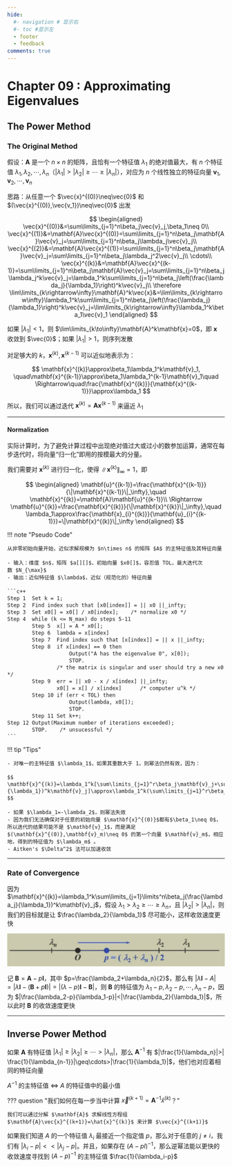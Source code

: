 ```yaml
---
hide:
  #- navigation # 显示右
  #- toc #显示左
  - footer
  - feedback
comments: true
--- 
```


# Chapter 09 : Approximating Eigenvalues

## The Power Method

### The Original Method

假设：$\mathbf{A}$ 是一个 $n\times n$ 的矩阵，且恰有一个特征值 $\lambda_1$ 的绝对值最大，有 $n$ 个特征值 $\lambda_1,\lambda_2,\cdots,\lambda_n$（$|\lambda_1|>|\lambda_2|\geq\cdots\geq|\lambda_n|$），对应为 $n$ 个线性独立的特征向量 $\mathbf{v}_1,\mathbf{v}_2,\cdots,\mathbf{v}_n$

思路：从任意一个 $\vec{x}^{(0)}\neq\vec{0}$ 和 $(\vec{x}^{(0)},\vec{v_1})\neq\vec{0}$ 出发

$$
\begin{aligned}
\vec{x}^{(0)}&=\sum\limits_{j=1}^n\beta_j\vec{v}_j,\beta_1\neq 0\\
\vec{x}^{(1)}&=\mathbf{A}\vec{x}^{(0)}=\sum\limits_{j=1}^n\beta_j\mathbf{A}\vec{v}_j=\sum\limits_{j=1}^n\beta_j\lambda_j\vec{v}_j\\
\vec{x}^{(2)}&=\mathbf{A}\vec{x}^{(1)}=\sum\limits_{j=1}^n\beta_j\mathbf{A}\vec{v}_j=\sum\limits_{j=1}^n\beta_j\lambda_j^2\vec{v}_j\\
\cdots\\
\vec{x}^{(k)}&=\mathbf{A}\vec{x}^{(k-1)}=\sum\limits_{j=1}^n\beta_j\mathbf{A}\vec{v}_j=\sum\limits_{j=1}^n\beta_j\lambda_j^k\vec{v}_j=\lambda_1^k\sum\limits_{j=1}^n\beta_j\left(\frac{\lambda_j}{\lambda_1}\right)^k\vec{v}_j\\
\therefore \lim\limits_{k\rightarrow\infty}\mathbf{A}^k\vec{x}&=\lim\limits_{k\rightarrow\infty}\lambda_1^k\sum\limits_{j=1}^n\beta_j\left(\frac{\lambda_j}{\lambda_1}\right)^k\vec{v}_j=\lim\limits_{k\rightarrow\infty}\lambda_1^k\beta_1\vec{v}_1
\end{aligned}
$$

如果 $|\lambda_1|<1$，则 $\lim\limits_{k\to\infty}\mathbf{A}^k\mathbf{x}=0$，即 $\mathbf{x}$ 收敛到 $\vec{0}$；如果 $|\lambda_1|>1$，则序列发散

对足够大的 $k$，$\mathbf{x}^{(k)},\mathbf{x}^{(k-1)}$ 可以近似地表示为：

$$
\mathbf{x}^{(k)}\approx\beta_1\lambda_1^k\mathbf{v}_1, \quad\mathbf{x}^{(k-1)}\approx\beta_1\lambda_1^{k-1}\mathbf{v}_1\quad
\Rightarrow\quad\frac{\mathbf{x}^{(k)}}{\mathbf{x}^{(k-1)}}\approx\lambda_1
$$

所以，我们可以通过迭代 $\mathbf{x}^{(k)}=\mathbf{A}\mathbf{x}^{(k-1)}$ 来逼近 $\lambda_1$
***
#### Normalization

实际计算时，为了避免计算过程中出现绝对值过大或过小的数参加运算，通常在每步迭代时，将向量“归一化”即用的按模最大的分量。

我们需要对 $\mathbf{x}^{(k)}$ 进行归一化，使得 $\|\mathbf{x}^{(k)}\|_\infty=1$，即

$$
\begin{aligned}
\mathbf{u}^{(k-1)}=\frac{\mathbf{x}^{(k-1)}}{\|\mathbf{x}^{(k-1)}\|_\infty},\quad \mathbf{x}^{(k)}=\mathbf{A}\mathbf{u}^{(k-1)}\\
\Rightarrow \mathbf{u}^{(k)}=\frac{\mathbf{x}^{(k)}}{\|\mathbf{x}^{(k)}\|_\infty},\quad \lambda_1\approx\frac{\mathbf{x}_{i}^{(k)}}{\mathbf{u}_{i}^{(k-1)}}=\|\mathbf{x}^{(k)}\|_\infty
\end{aligned}
$$

!!! note "Pseudo Code"

	从非零初始向量开始，近似求解规模为 $n\times n$ 的矩阵 $A$ 的主特征值及其特征向量
	
	- 输入：维度 $n$，矩阵 $a[][]$，初始向量 $x0[]$，容忍值 TOL，最大迭代次数 $N_{\max}$
	- 输出：近似特征值 $\lambda$，近似（规范化的）特征向量
	
	```c++
	Step 1  Set k = 1;
	Step 2  Find index such that [x0[index]] = || x0 ||_infty;
	Step 3  Set x0[] = x0[] / x0[index];    /* normalize x0 */
	Step 4  while (k <= N_max) do steps 5-11
	        Step 5  x[] = A * x0[];
	        Step 6  lambda = x[index]
	        Step 7  Find index such that [x[index]] = || x ||_infty;
	        Step 8  if x[index] == 0 then
	                    Output("A has the eigenvalue 0", x[0]);
	                    STOP.
	                /* the matrix is singular and user should try a new x0 */
	        Step 9  err = || x0 - x / x[index] ||_infty;
	                x0[] = x[] / x[index]      /* computer u^k */
	        Step 10 if (err < TOL) then
	                    Output(lambda, x0[]);
	                    STOP.
	        Step 11 Set k++;
	Step 12 Output(Maximum number of iterations exceeded);
	        STOP.    /* unsucessful */
	```

!!! tip "Tips"

	- 对唯一的主特征值 $\lambda_1$，如果其重数大于 1，则幂法仍然有效，因为：
	
	$$
	\mathbf{x}^{(k)}=\lambda_1^k[\sum\limits_{j=1}^r\beta_j\mathbf{v}_j+\sum\limits_{j=r+1}^n\beta_j(\frac{\lambda_j}{\lambda_1})^k\mathbf{v}_j]\approx\lambda_1^k(\sum\limits_{j=1}^r\beta_j\mathbf{v}_j))
	$$
	
    - 如果 $\lambda_1=-\lambda_2$，则幂法失效
    - 因为我们无法确保对于任意的初始向量 $\mathbf{x}^{(0)}$都有$\beta_1\neq 0$，所以迭代的结果可能不是 $\mathbf{v}_1$，而是满足 $(\mathbf{x}^{(0)},\mathbf{v}_m)\neq 0$ 的第一个向量 $\mathbf{v}_m$，相应地，得到的特征值为 $\lambda_m$ 。
    - Aitken's $\Delta^2$ 法可以加速收敛
***
### Rate of Convergence

因为 $\mathbf{x}^{(k)}=\lambda_1^k\sum\limits_{j=1}\limits^n\beta_j(\frac{\lambda_j}{\lambda_1})^k\mathbf{v}_j$，假设 $\lambda_1>\lambda_2\geq\cdots\geq\lambda_n$，且 $|\lambda_2|>|\lambda_n|$，则我们的目标就是让 $\frac{\lambda_2}{\lambda_1}$ 尽可能小，这样收敛速度更快

![](../../../assets/Pasted%20image%2020250326132312.png)

记 $\mathbf{B}=\mathbf{A}-p\mathbf{I}$，其中 $p=\frac{\lambda_2+\lambda_n}{2}$，那么有 $|\lambda\mathbf{I}-A|=|\lambda\mathbf{I}-(\mathbf{B}+p\mathbf{I})|=|(\lambda-p)\mathbf{I}-\mathbf{B}|$，则 $\mathbf{B}$ 的特征值为 $\lambda_1-p,\lambda_2-p,\cdots,\lambda_n-p$，因为 $|\frac{\lambda_2-p}{\lambda_1-p}|<|\frac{\lambda_2}{\lambda_1}|$，所以此时 $\mathbf{B}$ 的收敛速度更快
***
## Inverse Power Method

如果 $\mathbf{A}$ 有特征值 $|\lambda_1|\geq|\lambda_2|\geq\cdots >|\lambda_n|$，那么 $\mathbf{A}^{-1}$ 有 $|\frac{1}{\lambda_n}|>| \frac{1}{\lambda_{n-1}}|\geq\cdots>|\frac{1}{\lambda_1}|$，他们也对应着相同的特征向量

$A^{-1}$ 的主特征值 $\Leftrightarrow$ $A$ 的特征值中的最小值

??? question "我们如何在每一步当中计算 $\vec{x}^{(k+1)}=\mathbf{A}^{-1}\hat{x}^{(k)}$？"

	我们可以通过分解 $\mathbf{A}$ 求解线性方程组 $\mathbf{A}\vec{x}^{(k+1)}=\hat{x}^{(k)}$ 来计算 $\vec{x}^{(k+1)}$

如果我们知道 $A$ 的一个特征值 $\lambda_i$ 最接近一个指定值 $p$，那么对于任意的 $j\neq i$，我们有 $|\lambda_i−p|<<|\lambda_j−p|$。并且，如果存在 $(A−pI)^{−1}$，那么逆幂法能以更快的收敛速度寻找到 $(A−p)^{−1}$ 的主特征值 $\frac{1}{\lambda_i-p}$


